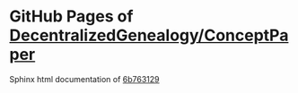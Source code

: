GitHub Pages of [DecentralizedGenealogy/ConceptPaper](https://github.com/DecentralizedGenealogy/ConceptPaper.git)
===
Sphinx html documentation of [6b763129](https://github.com/DecentralizedGenealogy/ConceptPaper/tree/6b763129cd53fc71f49f80553d38df32a80b9476)
